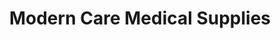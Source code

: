 ---
title: "Modern Care Medical Supplies"
url: /bridgeport/modern-care-medical-supplies/
shop: Sanitätshaus
---